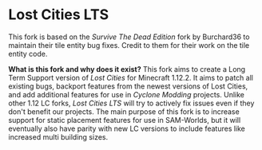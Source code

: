 # Lost Cities LTS

This fork is based on the *Survive The Dead Edition* fork by Burchard36 to maintain their tile entity bug fixes. Credit to them for their work on the tile entity code. 

**What is this fork and why does it exist?**
This fork aims to create a Long Term Support version of *Lost Cities* for Minecraft 1.12.2. It aims to patch all existing bugs, backport features from the newest versions of Lost Cities, and add additional features for use in *Cyclone Modding* projects. Unlike other 1.12 LC forks, *Lost Cities LTS* will try to actively fix issues even if they don't benefit our projects. The main purpose of this fork is to increase support for static placement features for use in SAM-Worlds, but it will eventually also have parity with new LC versions to include features like increased multi building sizes.

